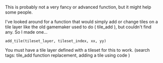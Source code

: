 This is probably not a very fancy or advanced function, but it might help some people.

I've looked around for a function that would simply add or change tiles on a tile layer like the old gamemaker used to do ( tile_add ), but couldn't find any. So I made one...

```gml
add_tile(tileset_layer, tileset_index, xx, yy)
```

You must have a tile layer defined with a tileset for this to work.
(search tags: tile_add function replacement, adding a tile using code )